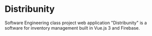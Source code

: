 # Distribunity

Software Engineering class project web application "Distribunity" is a software for inventory management built in Vue.js 3 and Firebase.
